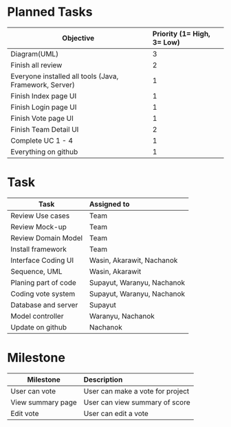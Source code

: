 # Planned Tasks
| Objective | Priority (1= High, 3= Low) |
| --------- |:-------------------------- |
| Diagram(UML)| 3 |
| Finish all review | 2 |
| Everyone installed all tools (Java, Framework, Server) | 1 |
| Finish Index page UI | 1 |
| Finish Login page UI | 1 |
| Finish Vote page UI | 1 |
| Finish Team Detail UI | 2 |
| Complete UC 1 - 4 | 1 |
| Everything on github | 1 |

# Task

| Task | Assigned to |
| ---- |:----------- |
| Review Use cases | Team |
| Review Mock-up | Team |
| Review Domain Model | Team |
| Install framework | Team |
| Interface Coding UI | Wasin, Akarawit, Nachanok |
| Sequence, UML | Wasin, Akarawit |
| Planing part of code | Supayut, Waranyu, Nachanok |
| Coding vote system | Supayut, Waranyu, Nachanok |
| Database and server | Supayut |
| Model controller | Waranyu, Nachanok |
| Update on github | Nachanok |

# Milestone

| Milestone | Description |
| --------- |:----------- |
| User can vote | User can make a vote for project |
| View summary page | User can view summary of score |
| Edit vote | User can edit a vote |

